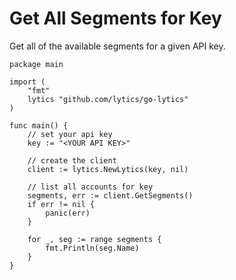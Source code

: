 # Get All Segments for Key
Get all of the available segments for a given API key.

```
package main

import (
	"fmt"
	lytics "github.com/lytics/go-lytics"
)

func main() {
	// set your api key
	key := "<YOUR API KEY>"

	// create the client
	client := lytics.NewLytics(key, nil)

	// list all accounts for key
	segments, err := client.GetSegments()
	if err != nil {
		panic(err)
	}

	for _, seg := range segments {
		fmt.Println(seg.Name)
	}
}

```